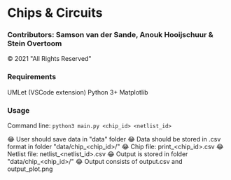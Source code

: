 # Chips & Circuits
### Contributors: Samson van der Sande, Anouk Hooijschuur & Stein Overtoom 
© 2021 "All Rights Reserved"


### Requirements
UMLet (VSCode extension)
Python 3+
Matplotlib


### Usage

Command line: `python3 main.py <chip_id> <netlist_id>`

:joy: User should save data in "data" folder
:joy: Data should be stored in .csv format in folder "data/chip_<chip_id>/"
:joy: Chip file: print_<chip_id>.csv
:joy: Netlist file: netlist_<netlist_id>.csv
:joy: Output is stored in folder "data/chip_<chip_id>/"
:joy: Output consists of output.csv and output_plot.png
